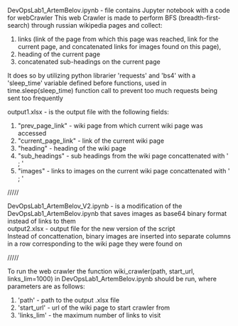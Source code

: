 DevOpsLab1_ArtemBelov.ipynb - file contains Jupyter notebook with a code for webCrawler
This web Crawler is made to perform BFS (breadth-first-search) through russian wikipedia pages and collect: 
1) links (link of the page from which this page was reached, link for the current page, and concatenated links for images found on this page),
2) heading of the current page
3) concatenated sub-headings on the current page

It does so by utilizing python librarier 'requests' and 'bs4' with a 'sleep_time' variable defined before functions, used in time.sleep(sleep_time) function call to prevent too much requests being sent too frequently


output1.xlsx - is the output file with the following fields:
1) "prev_page_link" - wiki page from which current wiki page was accessed
2) "current_page_link" - link of the current wiki page
3) "heading" - heading of the wiki page
4) "sub_headings" - sub headings from the wiki page concattenated with ' ; '
5) "images" - links to images on the current wiki page concattenated with ' ; '

/////

DevOpsLab1_ArtemBelov_V2.ipynb - is a modification of the DevOpsLab1_ArtemBelov.ipynb that saves images as base64 binary format instead of links to them <br>
output2.xlsx - output file for the new version of the script <br>
Instead of concattenation, binary images are inserted into separate columns in a row corresponding to the wiki page they were found on

/////

To run the web crawler the function wiki_crawler(path, start_url, links_lim=1000) in DevOpsLab1_ArtemBelov.ipynb should be run, where parameters are as follows:
1) 'path' - path to the output .xlsx file
2) 'start_url' - url of the wiki page to start crawler from
3) 'links_lim' - the maximum number of links to visit
